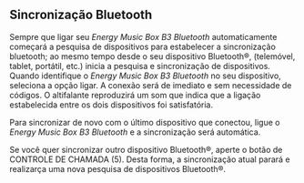 ## Sincronização Bluetooth
Sempre que ligar seu *Energy Music Box B3 Bluetooth* automaticamente começará a pesquisa de dispositivos para estabelecer a sincronização bluetooth; ao mesmo tempo desde o seu dispositivo Bluetooth®, (telemóvel, tablet, portátil, etc.) inicia a pesquisa e sincronização de dispositivos. Quando identifique o  *Energy Music Box B3 Bluetooth* no seu dispositivo, seleciona a opção ligar.  A conexão será de imediato e sem necessidade de códigos. O altifalante reproduzirá um som que indica que a ligação estabelecida entre os dois dispositivos foi satisfatória.

Para sincronizar de novo com o último dispositivo que conectou, ligue o *Energy Music Box B3 Bluetooth* e a sincronização será automática.

Se você quer sincronizar outro dispositivo  Bluetooth®, aperte o botão de CONTROLE DE CHAMADA (5). Desta forma, a sincronização atual parará e realizarça uma nova pesquisa de dispositivos Bluetooth®.

